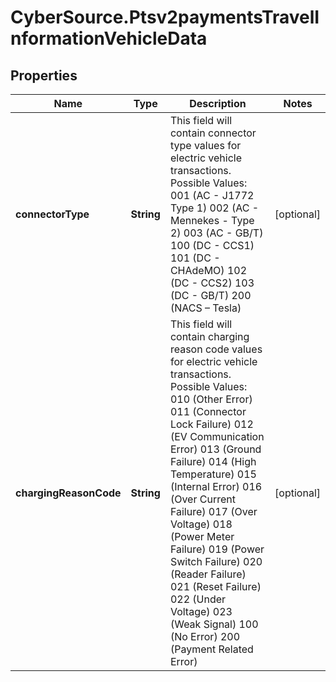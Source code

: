 # CyberSource.Ptsv2paymentsTravelInformationVehicleData

## Properties
Name | Type | Description | Notes
------------ | ------------- | ------------- | -------------
**connectorType** | **String** | This field will contain connector type values for electric vehicle transactions.  Possible Values: 001 (AC - J1772 Type 1) 002 (AC - Mennekes - Type 2) 003 (AC - GB/T) 100 (DC - CCS1) 101 (DC - CHAdeMO) 102 (DC - CCS2) 103 (DC - GB/T) 200 (NACS – Tesla)  | [optional] 
**chargingReasonCode** | **String** | This field will contain charging reason code values for electric vehicle transactions.  Possible Values: 010 (Other Error) 011 (Connector Lock Failure) 012 (EV Communication Error) 013 (Ground Failure) 014 (High Temperature) 015 (Internal Error) 016 (Over Current Failure) 017 (Over Voltage) 018 (Power Meter Failure) 019 (Power Switch Failure) 020 (Reader Failure) 021 (Reset Failure) 022 (Under Voltage) 023 (Weak Signal) 100 (No Error) 200 (Payment Related Error)  | [optional] 


